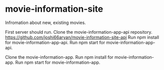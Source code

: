 # movie-information-site
Infromation about new, existing movies.

First server should run.
Clone the movie-information-app-api repository.
https://github.com/joshi66aryan/movie-information-site-api
Run npm install for movie-information-app-api.
Run npm start for movie-information-app-api.

Clone the movie-information-app.
Run npm install for movie-information-app.
Run npm start for movie-information-app.
